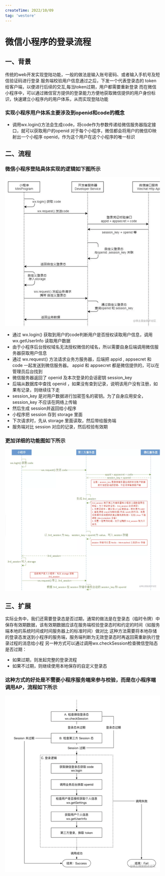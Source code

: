```yaml
---
createTime: 2022/10/09
tag: 'westore'
---
```

# 微信小程序的登录流程

## 一、背景

传统的web开发实现登陆功能，一般的做法是输入账号密码、或者输入手机号及短信验证码进行登录
服务端校验用户信息通过之后，下发一个代表登录态的 token 给客户端，以便进行后续的交互,每当token过期，用户都需要重新登录
而在微信小程序中，可以通过微信官方提供的登录能力方便地获取微信提供的用户身份标识，快速建立小程序内的用户体系，从而实现登陆功能

### 实现小程序用户体系主要涉及到openid和code的概念

* 调用wx.login()方法会生成code，将code作为参数传递给微信服务器指定接口，就可以获取用户的openid
对于每个小程序，微信都会将用户的微信ID映射出一个小程序 openid，作为这个用户在这个小程序的唯一标识

## 二、流程

### 微信小程序登陆具体实现的逻辑如下图所示

![图片](../assets/westore/login1.webp)

* 通过 wx.login() 获取到用户的code判断用户是否授权读取用户信息，调用wx.getUserInfo 读取用户数据
* 由于小程序后台授权域名无法授权微信的域名，所以需要自身后端调用微信服务器获取用户信息
* 通过 wx.request() 方法请求业务方服务器，后端把 appid , appsecret 和 code 一起发送到微信服务器。 appid 和 appsecret 都是微信提供的，可以在管理员后台找到
* 微信服务器返回了 openid 及本次登录的会话密钥 session_key
* 后端从数据库中查找 openid ，如果没有查到记录，说明该用户没有注册，如果有记录，则继续往下走
* session_key 是对用户数据进行加密签名的密钥。为了自身应用安全，session_key 不应该在网络上传输
* 然后生成 session并返回给小程序
* 小程序把 session 存到 storage 里面
* 下次请求时，先从 storage 里面读取，然后带给服务端
* 服务端对比 session 对应的记录，然后校验有效期

### 更加详细的功能图如下所示

![图片](../assets/westore/login2.webp)

## 三、扩展

实际业务中，我们还需要登录态是否过期，通常的做法是在登录态（临时令牌）中保存有效期数据，该有效期数据应该在服务端校验登录态时和约定的时间（如服务端本地的系统时间或时间服务器上的标准时间）做对比
这种方法需要将本地存储的登录态发送到小程序的服务端，服务端判断为无效登录态时再返回需重新执行登录过程的消息给小程
另一种方式可以通过调用wx.checkSession检查微信登陆态是否过期：

* 如果过期，则发起完整的登录流程
* 如果不过期，则继续使用本地保存的自定义登录态

### 这种方式的好处是不需要小程序服务端来参与校验，而是在小程序端调用AP，流程如下所示

![图片](../assets/westore/login3.webp)
